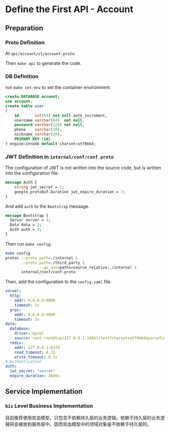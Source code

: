 # Define the First API - Account

## Preparation

### Proto Definition

At `api/account/v1/account.proto`.

Then `make api` to generate the code.

### DB Definition

run `make set-env` to set the container environment.

```sql
create DATABASE account;
use account;
create table user
(
    id       int(64) not null auto_increment,
    username varchar(64)  not null,
    password varchar(128) not null,
    phone    varchar(18),
    nickname varchar(20),
    PRIMARY KEY (id)
) engine=innodb default charset=utf8mb4;
```

### JWT Definition in `internal/conf/conf.proto`

The configuration of JWT is not written into the source code, but is written into the configuration file.

```proto
message Auth {
    string jwt_secret = 1;
    google.protobuf.Duration jwt_expire_duration = 2;
}
```

And add `auth` to the `Bootstrap` message.

```proto
message Bootstrap {
  Server server = 1;
  Data data = 2;
  Auth auth = 3;
}
```

Then run `make config`:

```bash
make config   
protoc --proto_path=./internal \
       --proto_path=./third_party \
               --go_out=paths=source_relative:./internal \
       internal/conf/conf.proto
```

Then, add the configuration to the `config.yaml` file.

```yaml
server:
  http:
    addr: 0.0.0.0:8000
    timeout: 1s
  grpc:
    addr: 0.0.0.0:9000
    timeout: 1s
data:
  database:
    driver: mysql
    source: root:root@tcp(127.0.0.1:3306)/test?charset=utf8mb4&parseTime=True&loc=Local
  redis:
    addr: 127.0.0.1:6379
    read_timeout: 0.2s
    write_timeout: 0.2s
# Authentication
auth:
  jwt_secret: "secret"
  expire_duration: 3600s
```

## Service Implementation

### `biz` Level Business Implementation

目前推荐使用贫血模型，只包含不依赖持久层的业务逻辑。依赖于持久层的业务逻辑将会被放到服务层中。因而贫血模型中的领域对象是不依赖于持久层的。